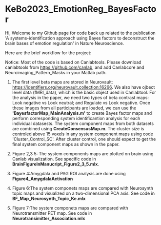 # KeBo2023_EmotionReg_BayesFactor

Hi, Welcome to my Github page for code back up related to the publication 'A systems-identification approach using Bayes factors to deconstruct the brain bases of emotion regulation' in Nature Neuroscience.

Here are the brief workflow for the project:

Notice: Most of the code is based on Canlabtools. Please download canlabtools from https://github.com/canlab, and add Canlabcore and Neuroimaging_Pattern_Masks in your Matlab path.

1. The first level beta maps are stored in Neurovault: https://identifiers.org/neurovault.collection:16266. We also have ojbect level data (fMRI_data), which is the basic object used in Canlabtool. For the analysis in the paper, we need two types of beta contrast maps: Look negative vs Look neutral; and Regulate vs Look negative. Once these images from all participants are loaded, we can use the **'BayesfactorMap_MainAnalysis.m'** to create Bayes factor maps and perform corresponding system identificantion analysis for each individual datasests. The system component maps from both datasets are combined using **CreateConsensusMap.m**. The cluster size is controled above 15 voxels in any system component maps using code 'Cluster_Control_SC'. After cluster control, one should expect to get the final system component maps as shown in the paper.

2. Figure 2,3 5: The system components maps are plotted on brain using Canlab visualization. See specific code in **BrainFigureInManucript_Figure2_3_5.mlx**.

3. Figure 4:Amygdala and PAG ROI analysis are done using **Figure4_AmygdalaActivation**

4. Figure 6:The system componets maps are compared with Neurosynth topic maps and visualized on a two-dimensional PCA axis. See code in **BF_Map_Neurosynth_Topic_Ke.mlx**

5. Figure 7:The system componets maps are compared with Neurotransmitter PET map. See code in **Neurotransimitter_Association.mlx**
